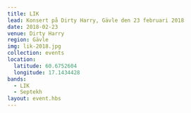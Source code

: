 ```yaml
---
title: LIK
lead: Konsert på Dirty Harry, Gävle den 23 februari 2018
date: 2018-02-23
venue: Dirty Harry
region: Gävle
img: lik-2018.jpg
collection: events
location:
  latitude: 60.6752604
  longitude: 17.1434428
bands:
  - LIK
  - Septekh
layout: event.hbs
---
```


